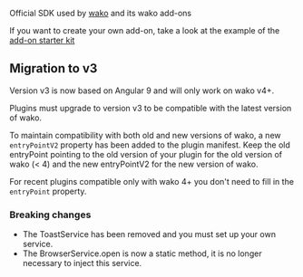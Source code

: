 Official SDK used by [wako](https://wako.app) and its wako add-ons

If you want to create your own add-on, take a look at the example of the [add-on starter kit](https://github.com/wako-app/addon-starter-kit)

## Migration to v3

Version v3 is now based on Angular 9 and will only work on wako v4+.

Plugins must upgrade to version v3 to be compatible with the latest version of wako.

To maintain compatibility with both old and new versions of wako, a new `entryPointV2` property
has been added to the plugin manifest.
Keep the old entryPoint pointing to the old version of your plugin for the old version of wako (< 4) and
the new entryPointV2 for the new version of wako.

For recent plugins compatible only with wako 4+ you don't need to fill in the `entryPoint` property.

### Breaking changes

- The ToastService has been removed and you must set up your own service.
- The BrowserService.open is now a static method, it is no longer necessary to inject this service.

